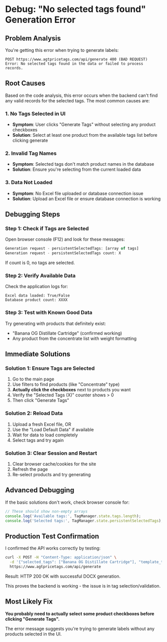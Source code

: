 # Debug: "No selected tags found" Generation Error

## Problem Analysis
You're getting this error when trying to generate labels:
```
POST https://www.agtpricetags.com/api/generate 400 (BAD REQUEST)
Error: No selected tags found in the data or failed to process records.
```

## Root Causes
Based on the code analysis, this error occurs when the backend can't find any valid records for the selected tags. The most common causes are:

### 1. No Tags Selected in UI
- **Symptom**: User clicks "Generate Tags" without selecting any product checkboxes
- **Solution**: Select at least one product from the available tags list before clicking generate

### 2. Invalid Tag Names
- **Symptom**: Selected tags don't match product names in the database
- **Solution**: Ensure you're selecting from the current loaded data

### 3. Data Not Loaded
- **Symptom**: No Excel file uploaded or database connection issue
- **Solution**: Upload an Excel file or ensure database connection is working

## Debugging Steps

### Step 1: Check if Tags are Selected
Open browser console (F12) and look for these messages:
```javascript
Generation request - persistentSelectedTags: [array of tags]
Generation request - persistentSelectedTags count: X
```

If count is 0, no tags are selected.

### Step 2: Verify Available Data
Check the application logs for:
```
Excel data loaded: True/False
Database product count: XXXX
```

### Step 3: Test with Known Good Data
Try generating with products that definitely exist:
- "Banana OG Distillate Cartridge" (confirmed working)
- Any product from the concentrate list with weight formatting

## Immediate Solutions

### Solution 1: Ensure Tags are Selected
1. Go to the main page
2. Use filters to find products (like "Concentrate" type)
3. **Actually click the checkboxes** next to products you want
4. Verify the "Selected Tags (X)" counter shows > 0
5. Then click "Generate Tags"

### Solution 2: Reload Data
1. Upload a fresh Excel file, OR
2. Use the "Load Default Data" if available
3. Wait for data to load completely
4. Select tags and try again

### Solution 3: Clear Session and Restart
1. Clear browser cache/cookies for the site
2. Refresh the page
3. Re-select products and try generating

## Advanced Debugging

If the basic solutions don't work, check browser console for:
```javascript
// These should show non-empty arrays
console.log('Available tags:', TagManager.state.tags.length);
console.log('Selected tags:', TagManager.state.persistentSelectedTags);
```

## Production Test Confirmation
I confirmed the API works correctly by testing:
```bash
curl -X POST -H "Content-Type: application/json" \
  -d '{"selected_tags": ["Banana OG Distillate Cartridge"], "template_type": "vertical", "scale_factor": 1.0}' \
  https://www.agtpricetags.com/api/generate
```
Result: HTTP 200 OK with successful DOCX generation.

This proves the backend is working - the issue is in tag selection/validation.

## Most Likely Fix
**You probably need to actually select some product checkboxes before clicking "Generate Tags".**

The error message suggests you're trying to generate labels without any products selected in the UI.